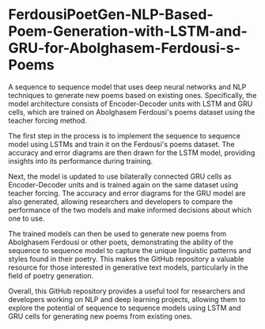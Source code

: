 # FerdousiPoetGen-NLP-Based-Poem-Generation-with-LSTM-and-GRU-for-Abolghasem-Ferdousi-s-Poems

A sequence to sequence model that uses deep neural networks and NLP techniques to generate new poems based on existing ones. Specifically, the model architecture consists of Encoder-Decoder units with LSTM and GRU cells, which are trained on Abolghasem Ferdousi's poems dataset using the teacher forcing method.

The first step in the process is to implement the sequence to sequence model using LSTMs and train it on the Ferdousi's poems dataset. The accuracy and error diagrams are then drawn for the LSTM model, providing insights into its performance during training.

Next, the model is updated to use bilaterally connected GRU cells as Encoder-Decoder units and is trained again on the same dataset using teacher forcing. The accuracy and error diagrams for the GRU model are also generated, allowing researchers and developers to compare the performance of the two models and make informed decisions about which one to use.

The trained models can then be used to generate new poems from Abolghasem Ferdousi or other poets, demonstrating the ability of the sequence to sequence model to capture the unique linguistic patterns and styles found in their poetry. This makes the GitHub repository a valuable resource for those interested in generative text models, particularly in the field of poetry generation.

Overall, this GitHub repository provides a useful tool for researchers and developers working on NLP and deep learning projects, allowing them to explore the potential of sequence to sequence models using LSTM and GRU cells for generating new poems from existing ones.
